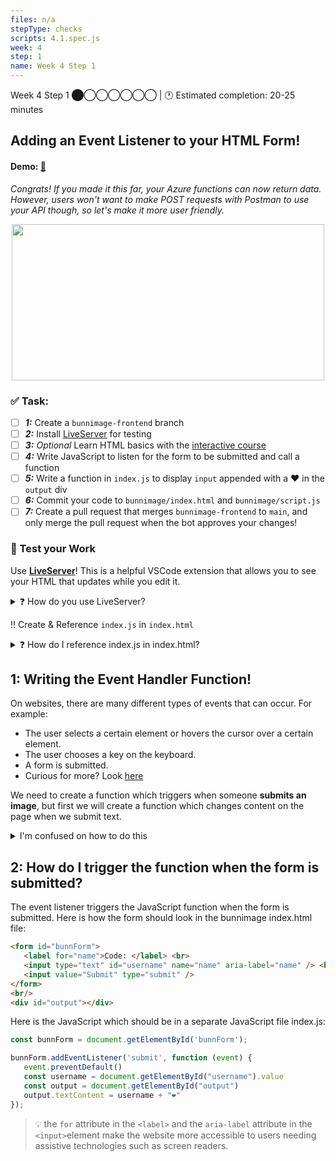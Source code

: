 ```yaml
---
files: n/a
stepType: checks
scripts: 4.1.spec.js
week: 4
step: 1
name: Week 4 Step 1
---
```

Week 4 Step 1 ⬤◯◯◯◯◯◯ | 🕐 Estimated completion: 20-25 minutes

## Adding an Event Listener to your HTML Form!
#### Demo: [🐰](https://week4step1.emilychen10.repl.co/)
*Congrats! If you made it this far, your Azure functions can now return data. However, users won't want to make POST requests with Postman to use your API though, so let's make it more user friendly.*

<p align="center">
   <img src="https://user-images.githubusercontent.com/69332964/121591478-8b903e00-ca07-11eb-87a3-e5c04d23086d.png" width="500" height="250" />
</p>

### ✅  Task:
- [ ] ***1:*** Create a `bunnimage-frontend` branch 
- [ ] ***2:*** Install [LiveServer](https://marketplace.visualstudio.com/items?itemName=ritwickdey.LiveServer) for testing
- [ ] ***3:*** *Optional* Learn HTML basics with the [interactive course](https://lab.github.com/githubtraining/introduction-to-html)
- [ ] ***4:*** Write JavaScript to listen for the form to be submitted and call a function
- [ ] ***5:*** Write a function in `index.js` to display `input` appended with a ❤️ in the `output` div
- [ ] ***6:*** Commit your code to `bunnimage/index.html` and `bunnimage/script.js`
- [ ] ***7:*** Create a pull request that merges `bunnimage-frontend` to `main`, and only merge the pull request when the bot approves your changes! 

### 🚧 Test your Work
Use **[LiveServer](https://marketplace.visualstudio.com/items?itemName=ritwickdey.LiveServer)**! This is a helpful VSCode extension that allows you to see your HTML that updates while you edit it.

<details>
<summary>❓ How do you use LiveServer? </summary>
<br>

![image](https://user-images.githubusercontent.com/69332964/99007366-0fd21f80-2512-11eb-9af9-311d89098c0b.png)
* To start a local server, click `Go live` at the bottom right of the screen, as shown in the image.
    * Make sure that you have the entire repo open on VS Code and not just the individual files.
    * If this is your first time installing LiveServer, you might need to close/quit VS Code and reopen it.
* Test it out, and see what your HTML page looks like! *It's OK if it's boring, so feel free to style it with CSS!*

</details>

‼️ Create & Reference `index.js` in `index.html`

<details>
<summary>❓ How do I reference index.js in index.html?</summary>

Put it **at the very end of the body tag!**
```html   
    <script src="index.js" type="text/javascript"></script>
```

</details>

## 1: Writing the Event Handler Function!
On websites, there are many different types of events that can occur. For example:
- The user selects a certain element or hovers the cursor over a certain element.
- The user chooses a key on the keyboard.
- A form is submitted.
- Curious for more? Look [here](https://www.w3schools.com/js/js_events.asp)

We need to create a function which triggers when someone **submits an image**,
but first we will create a function which changes content on the page when we 
submit text.

<details>
<summary>I'm confused on how to do this</summary>

- In a new file named `index.js`, create a variable using the id **of the HTML form**:
   
```js
const bunnForm = document.getElementById('bunnForm');
```
- In your index.js file, create an event listener with an anonymous function.
Inside of the function, create a variable for the value that was input in 
the text box.
   
 ```js
bunnForm.addEventListener('submit', function (event) {
   const username = document.getElementById("username").value
});
```
   
> 💡 We are retrieving the value of the "username" text box with this code!
> 💡 The document.getElementById() method gets the value of the input text from the HTML.

- Create a variable to target html div with the id of "output" and use the 
textContent property to add a "❤" to the value that was input for username.

> 💡 By default, the website will reload whenever a user clicks submit. This leads to our text on the page that we set being cleared away. We can prevent this by adding this to the top of our function.

```js
event.preventDefault()
```
   
```js
bunnForm.addEventListener('submit', function (event) {
   event.preventDefault()
   const username = document.getElementById("username").value
   const output = document.getElementById("output")
   output.textContent = username + "❤"
});
```

</details>

## 2: How do I trigger the function when the form is submitted?

The event listener triggers the JavaScript function when the form is submitted.
Here is how the form should look in the bunnimage index.html file:

```html
<form id="bunnForm">
   <label for="name">Code: </label> <br>
   <input type="text" id="username" name="name" aria-label="name" /> <br>
   <input value="Submit" type="submit" />
</form>
<br/>
<div id="output"></div>
```

Here is the JavaScript which should be in a separate JavaScript file index.js:

```js
const bunnForm = document.getElementById('bunnForm');

bunnForm.addEventListener('submit', function (event) {
   event.preventDefault()
   const username = document.getElementById("username").value
   const output = document.getElementById("output")
   output.textContent = username + "❤"
});
```
> 💡 the `for` attribute in the `<label>` and the `aria-label` attribute in the `<input>`element make the website more accessible to users needing assistive technologies such as screen readers. 
